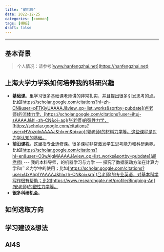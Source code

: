 ```yaml
---
title: "翟晗锋"
date: 2022-12-25
categories: [common]
tags: [模板]
draft: false
---
```



---


## 基本背景 
> 个人情况：请参考[www.hanfengzhai.net](https://hanfengzhai.net)



## 上海大学力学系如何培养我的科研兴趣

* **基础课**。里学习很多基础课老师讲的非常扎实，并且提出很多引发思考的点。比如[https://scholar.google.com/citations?hl=zh-CN&user=pFTKjyUAAAAJ&view_op=list_works&sortby=pubdate](卢老师)的流体力学，[https://scholar.google.com/citations?user=iItuj-sAAAAJ&hl=zh-CN&oi=ao](张老师)的弹性力学，[https://scholar.google.com/citations?user=HVpzqloAAAAJ&hl=en&oi=ao](郭老师)的材料力学等。这些课程是对力学认知的基础。
* **前沿课程**。这里指专业选修课。很多课程非常激发学生思考能力和科研素养。比如[https://scholar.google.com/citations?hl=en&user=O3wAigMAAAAJ&view_op=list_works&sortby=pubdate](胡老师) --- 我的本科导师，的机器学习与力学 --- 探究了数据驱动方法在计算力学和广义力学中的使用；比如[https://scholar.google.com/citations?user=UxAhp1YAAAAJ&hl=zh-CN&oi=sra](吕老师)的专业英语，对基本科学写作很有帮助；比如[https://www.researchgate.net/profile/Bingbing-An](安老师)的塑性力学等。
* **很多科研机会**。


## 如何选取方向



## 学习建议&想法


## AI4S





